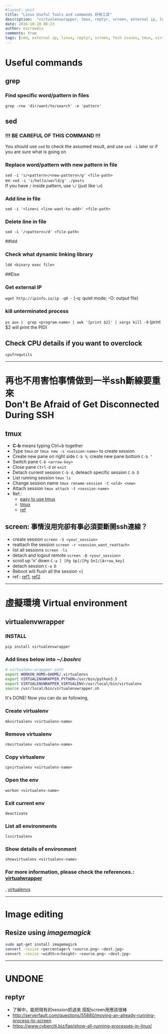 ```yaml
---
#layout: post
title: "Linux Useful Tools and commands 好用工具"
description:  "virtualenvwrapper, tmux, reptyr, screen, external ip, ldd"
date: 2016-10-28 08:23
author: escrowdis
comments: true
tags: [cmd, external ip, linux, reptyr, screen, Tech issues, tmux, virtualenv, virtualenvwrapper]
---
```

# Useful commands

## grep
### Find specific word/pattern in files
`grep -rnw 'dir/want/to/search' -e 'pattern'`

## sed
### !!! BE CAREFUL OF THIS COMMAND !!!
You should use `sed` to check the assumed result, and use `sed -i` later or
if you are sure what is going on
### Replace word/pattern with new pattern in file
`sed -i 's/<pattern>/<new-pattern>/g' <file-path>`<br>
ex: `sed -i 'i/hello/world/g' ./posts`<br>
If you have `/` inside pattern, use `\/` (just like `\n`)

### Add line in file
`sed -i '<line>i <line-want-to-add>' <file-path>`

### Delete line in file
`sed -i '/<pattern>/d' <file-path>`

##ldd
### Check what dynamic linking library
`ldd <binary exec file>`

##Else
### Get external IP
`wget http://ipinfo.io/ip -qO -`
(-q: quiet mode; -O: output file)

### kill unterminated process
`ps aux |  grep <program-name> | awk '{print $2}' | xargs kill -9`
(print $2 will print the PID)

## Check CPU details if you want to overclock
`cpufrequtils`

- - -     

# 再也不用害怕事情做到一半ssh斷線要重來 <br>Don't Be Afraid of Get Disconnected During SSH
## tmux
- **C-b** means typing Ctrl+b together
- Type `tmux` or `tmux new -s <session-name>` to create session
- Create new pane on right side `C-b %`; create new pane bottom `C-b "`
- Switch pane `C-b <arrow-key>`
- Close pane `Ctrl-d` or `exit`
- Detach current session `C-b d`, deteach specific session `C-b D`
- List running session `tmux ls`
- Change session name `tmux rename-session -t <old> <new>`
- Attach session `tmux attach -t <session-name>`
- Ref.: 
    - [easy to use tmux](http://www.hamvocke.com/blog/a-quick-and-easy-guide-to-tmux/)
    - [tmux](http://man.openbsd.org/OpenBSD-current/man1/tmux.1)
    - [ref](http://hyperpolyglot.org/multiplexers)

## screen: 事情沒用完卻有事必須要斷開ssh連線？
- create session `screen -S <your_session>`
- reattach the session `screen -r <session_want_reattach>`
- list all sessions `screen -ls`
- detach and logout remote `screen -D <your_session>`
- scroll up 'n' down `C-a [ [Pg Up]/[Pg Dn]/[Arrow_key]`
- detach session `C-a D`
- Reboot will flush all the session =)
- ref.: [ref1](https://writesnow.net/2014/09/linux-screen%E6%8C%87%E4%BB%A4-%E7%99%BB%E5%87%BA%E8%80%8C%E4%B8%8D%E4%B8%AD%E6%96%B7%E4%BD%9C%E6%A5%AD%EF%BC%81/), [ref2](http://hyperpolyglot.org/multiplexers)

- - -

# 虛擬環境 Virtual environment
## virtualenvwrapper
### INSTALL
`pip install virtualenvwrapper`
### Add lines below into *~/.bashrc*
``` bash
# virtualenv-wrappper path
export WORKON_HOME=$HOME/.virtualenvs
export VIRTUALENVWRAPPER_PYTHON=/usr/bin/python3.5
export VIRTUALENVWRAPPER_VIRTUALENV=/usr/local/bin/virtualenv
source /usr/local/bin/virtualenvwrapper.sh
```

It's DONE! Now you can do as following,
### Create virtualenv
`mkvirtualenv <virtualenv-name>`
### Remove virtualenv
`rmvirtualenv <virtualenv-name>`
### Copy virtualenv
`cpvirtualenv <virtualenv-name>`
### Open the env
`workon <virtualenv-name>`
### Exit current env
`deactivate`
### List all environments
`lsvirtualenv`
### Show details of environment
`showvirtualenv <virtualenv-name>`
### For more information, please check the references.: [virtualwrapper](http://virtualenvwrapper.readthedocs.io/en/latest/command_ref.html)
, [virtualenvs](http://docs.python-guide.org/en/latest/dev/virtualenvs/)

- - -

# Image editing
## Resize using _imagemagick_
```bash
sudo apt-get install imagemagick
convert -resize <percentage>% <source.png> <dest.jpg>
convert -resize <width>x<height> <source.png> <dest.jpg>
```

- - -

# UNDONE

## reptyr
- 了解中，能把現有的session抓過來 搭配screen用應該很棒
- http://serverfault.com/questions/55880/moving-an-already-running-process-to-screen
- https://www.cyberciti.biz/faq/show-all-running-processes-in-linux/
